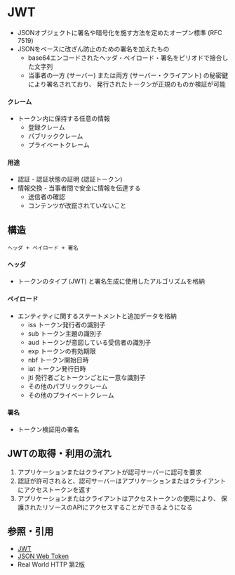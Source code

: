 # JWT
- JSONオブジェクトに署名や暗号化を施す方法を定めたオープン標準 (RFC 7519)
- JSONをベースに改ざん防止のための署名を加えたもの
  - base64エンコードされたヘッダ・ペイロード・署名をピリオドで接合した文字列
  - 当事者の一方 (サーバー) または両方 (サーバー・クライアント) の秘密鍵により署名されており、
    発行されたトークンが正規のものか検証が可能

#### クレーム
- トークン内に保持する任意の情報
  - 登録クレーム
  - パブリッククレーム
  - プライベートクレーム

#### 用途
- 認証 - 認証状態の証明 (認証トークン)
- 情報交換 - 当事者間で安全に情報を伝達する
  - 送信者の確認
  - コンテンツが改竄されていないこと

## 構造

```
ヘッダ + ペイロード + 署名
```

#### ヘッダ
- トークンのタイプ (JWT) と署名生成に使用したアルゴリズムを格納

#### ペイロード
- エンティティに関するステートメントと追加データを格納
  - iss トークン発行者の識別子
  - sub トークン主題の識別子
  - aud トークンが意図している受信者の識別子
  - exp トークンの有効期限
  - nbf トークン開始日時
  - iat トークン発行日時
  - jti 発行者ごとトークンごとに一意な識別子
  - その他のパブリッククレーム
  - その他のプライベートクレーム

#### 署名
- トークン検証用の署名

## JWTの取得・利用の流れ
1. アプリケーションまたはクライアントが認可サーバーに認可を要求
2. 認証が許可されると、認可サーバーはアプリケーションまたはクライアントにアクセストークンを返す
3. アプリケーションまたはクライアントはアクセストークンの使用により、
   保護されたリソースのAPIにアクセスすることができるようになる

## 参照・引用
- [JWT](https://jwt.io/)
- [JSON Web Token](https://ja.wikipedia.org/wiki/JSON_Web_Token)
- Real World HTTP 第2版
